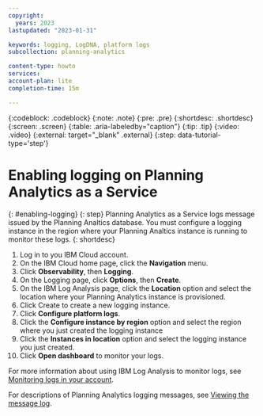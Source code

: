 ```yaml
---
copyright:
  years: 2023
lastupdated: "2023-01-31"

keywords: logging, LogDNA, platform logs
subcollection: planning-analytics

content-type: howto
services:
account-plan: lite
completion-time: 15m

---
```


{:codeblock: .codeblock}
{:note: .note}
{:pre: .pre}
{:shortdesc: .shortdesc}
{:screen: .screen}
{:table: .aria-labeledby="caption"}
{:tip: .tip}
{:video: .video}
{:external: target="_blank" .external}
{:step: data-tutorial-type='step'}

# Enabling logging on Planning Analytics as a Service
{: #enabling-logging}
{: step}
Planning Analytics as a Service logs message issued by the Planning Analtics database. You must configure a logging instance in the region where your Planning Analtics instance is running to monitor these logs.
{: shortdesc}

1. Log in to you IBM Cloud account.
1. On the IBM Cloud home page, click the **Navigation** menu.
1. Click **Observability**, then **Logging**.
1. On the Logging page, click **Options**, then **Create**.
1. On the IBM Log Analysis page, click the **Location** option and select the location where your Planning Analytics instance is provisioned.
1. Click Create to create a new logging instance.
1. Click **Configure platform logs**.
1. Click the **Configure instance by region** option and select the region where you just created the logging instance
1. Click the **Instances in location** option and select the logging instance you just created.
1. Click **Open dashboard** to monitor your logs.

For more information about using IBM Log Analysis to monitor logs, see [Monitoring logs in your account](https://cloud.ibm.com/docs/log-analysis?topic=log-analysis-monitor_logs).

For descriptions of Planning Analytics logging messages, see [Viewing the message log](https://www.ibm.com/docs/en/planning-analytics/2.0.0?topic=log-viewing-tm1-server-message#ViewingtheTM1ServerMessageLog_N160908).
